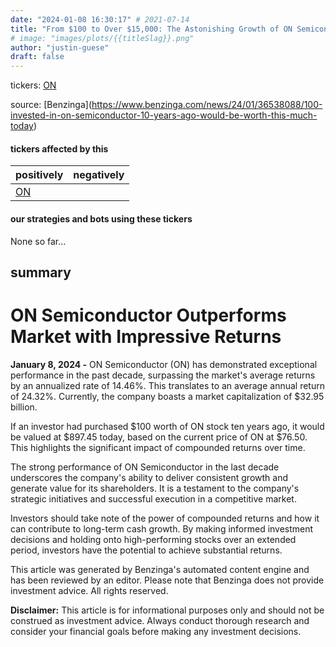```yaml
---
date: "2024-01-08 16:30:17" # 2021-07-14
title: "From $100 to Over $15,000: The Astonishing Growth of ON Semiconductor in a Decade"
# image: "images/plots/{{titleSlag}}.png"
author: "justin-guese"
draft: false
---
```

tickers: <a href='https://finance.yahoo.com/quote/ON' target='_blank'>ON</a> 

source: [Benzinga](<a href='https://www.benzinga.com/news/24/01/36538088/100-invested-in-on-semiconductor-10-years-ago-would-be-worth-this-much-today' target='_blank'>https://www.benzinga.com/news/24/01/36538088/100-invested-in-on-semiconductor-10-years-ago-would-be-worth-this-much-today</a>)

#### tickers affected by this

| positively | negatively |
|------------|------------
| <a href='https://finance.yahoo.com/quote/ON' target='_blank'>ON</a> |  |

#### our strategies and bots using these tickers

None so far...

## summary

# ON Semiconductor Outperforms Market with Impressive Returns

**January 8, 2024 -** ON Semiconductor (ON) has demonstrated exceptional performance in the past decade, surpassing the market's average returns by an annualized rate of 14.46%. This translates to an average annual return of 24.32%. Currently, the company boasts a market capitalization of $32.95 billion.

If an investor had purchased $100 worth of ON stock ten years ago, it would be valued at $897.45 today, based on the current price of ON at $76.50. This highlights the significant impact of compounded returns over time.

The strong performance of ON Semiconductor in the last decade underscores the company's ability to deliver consistent growth and generate value for its shareholders. It is a testament to the company's strategic initiatives and successful execution in a competitive market.

Investors should take note of the power of compounded returns and how it can contribute to long-term cash growth. By making informed investment decisions and holding onto high-performing stocks over an extended period, investors have the potential to achieve substantial returns.

This article was generated by Benzinga's automated content engine and has been reviewed by an editor. Please note that Benzinga does not provide investment advice. All rights reserved.

**Disclaimer:** This article is for informational purposes only and should not be construed as investment advice. Always conduct thorough research and consider your financial goals before making any investment decisions.